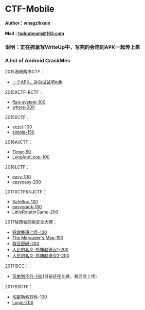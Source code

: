 # CTF-Mobile

**Author：wnagzihxain**

**Mail：tudouboom@163.com**

### 说明：正在抓紧写WriteUp中，写完的会连同APK一起传上来

### A list of Android CrackMes

2015海峡两岸CTF：
- [一个APK，逆向试试吧ndk](https://github.com/toToCW/CTF-Mobile/tree/master/2015%E6%B5%B7%E5%B3%A1%E4%B8%A4%E5%B2%B8CTF/%E4%B8%80%E4%B8%AAAPK%EF%BC%8C%E9%80%86%E5%90%91%E8%AF%95%E8%AF%95%E5%90%A7ndk)

2015XCTF-RCTF：
- [flag-system-100](https://github.com/toToCW/CTF-Mobile/tree/master/2015XCTF-RCTF/flag-system-100)
- [where-300](https://github.com/toToCW/CTF-Mobile/tree/master/2015XCTF-RCTF/where-300)

20150CTF：
- [vezel-100](https://github.com/toToCW/CTF-Mobile/tree/master/20150CTF/vezel-100)
- [simple-150](https://github.com/toToCW/CTF-Mobile/tree/master/20150CTF/simple-150)

2016AliCTF：
- [Timer-50](https://github.com/toToCW/CTF-Mobile/tree/master/2016AliCTF/Timer-50)
- [LoopAndLoop-100](https://github.com/toToCW/CTF-Mobile/tree/master/2016AliCTF/LoopAndLoop-100)

2016LCTF：
- [easy-100](https://github.com/toToCW/CTF-Mobile/tree/master/2016LCTF/easy-100)
- [easyeasy-200](https://github.com/toToCW/CTF-Mobile/tree/master/2016LCTF/easyeasy-200)

2017XCTF&NJCTF：
- [SafeBox-100](https://github.com/toToCW/CTF-Mobile/tree/master/2017XCTF-NJCTF/SafeBox-100)
- [easycrack-100](https://github.com/toToCW/CTF-Mobile/tree/master/2017XCTF-NJCTF/easycrack-100)
- [LittleRotatorGame-200](https://github.com/toToCW/CTF-Mobile/tree/master/2017XCTF-NJCTF/LittleRotatorGame)

2017陕西省网络安全大赛：
- [拯救鲁班七号-100](https://github.com/toToCW/CTF-Mobile/tree/master/2017陕西省网络安全大赛/拯救鲁班七号-100)
- [The Marauder's Map-150](https://github.com/toToCW/CTF-Mobile/tree/master/2017陕西省网络安全大赛/The-Marauders-Map-150)
- [取证密码-200](https://github.com/toToCW/CTF-Mobile/tree/master/2017陕西省网络安全大赛/取证密码-200)
- [人民的名义-抓捕赵德汉1-200](https://github.com/toToCW/CTF-Mobile/tree/master/2017陕西省网络安全大赛/人民的名义-抓捕赵德汉1-200)
- [人民的名义-抓捕赵德汉2-200](https://github.com/toToCW/CTF-Mobile/tree/master/2017陕西省网络安全大赛/人民的名义-抓捕赵德汉2-200)

2017ISCC：
- [简单到不行-100](https://github.com/toToCW/CTF-Mobile/tree/master/2017ISCC/简单到不行-100)(目前还在比赛，赛后会上传)

2017SSCTF：
- [加密勒索软件-100](https://github.com/toToCW/CTF-Mobile/tree/master/2017SSCTF/加密勒索软件-100)
- [Login-200](https://github.com/toToCW/CTF-Mobile/tree/master/2017SSCTF/Login-200)